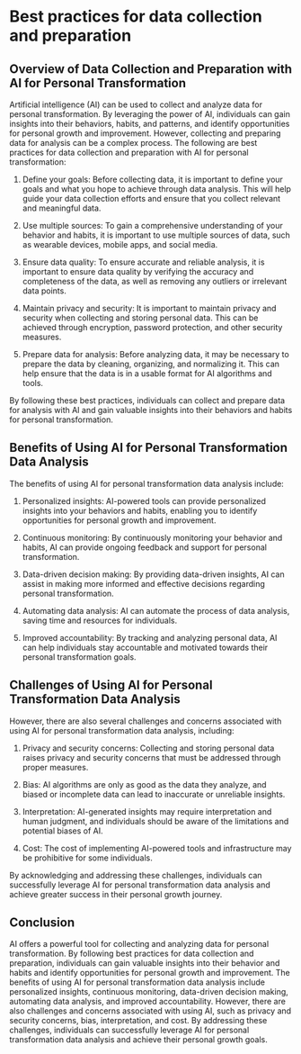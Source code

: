 Best practices for data collection and preparation
================================================================================================================================

Overview of Data Collection and Preparation with AI for Personal Transformation
-------------------------------------------------------------------------------

Artificial intelligence (AI) can be used to collect and analyze data for personal transformation. By leveraging the power of AI, individuals can gain insights into their behaviors, habits, and patterns, and identify opportunities for personal growth and improvement. However, collecting and preparing data for analysis can be a complex process. The following are best practices for data collection and preparation with AI for personal transformation:

1. Define your goals: Before collecting data, it is important to define your goals and what you hope to achieve through data analysis. This will help guide your data collection efforts and ensure that you collect relevant and meaningful data.

2. Use multiple sources: To gain a comprehensive understanding of your behavior and habits, it is important to use multiple sources of data, such as wearable devices, mobile apps, and social media.

3. Ensure data quality: To ensure accurate and reliable analysis, it is important to ensure data quality by verifying the accuracy and completeness of the data, as well as removing any outliers or irrelevant data points.

4. Maintain privacy and security: It is important to maintain privacy and security when collecting and storing personal data. This can be achieved through encryption, password protection, and other security measures.

5. Prepare data for analysis: Before analyzing data, it may be necessary to prepare the data by cleaning, organizing, and normalizing it. This can help ensure that the data is in a usable format for AI algorithms and tools.

By following these best practices, individuals can collect and prepare data for analysis with AI and gain valuable insights into their behaviors and habits for personal transformation.

Benefits of Using AI for Personal Transformation Data Analysis
--------------------------------------------------------------

The benefits of using AI for personal transformation data analysis include:

1. Personalized insights: AI-powered tools can provide personalized insights into your behaviors and habits, enabling you to identify opportunities for personal growth and improvement.

2. Continuous monitoring: By continuously monitoring your behavior and habits, AI can provide ongoing feedback and support for personal transformation.

3. Data-driven decision making: By providing data-driven insights, AI can assist in making more informed and effective decisions regarding personal transformation.

4. Automating data analysis: AI can automate the process of data analysis, saving time and resources for individuals.

5. Improved accountability: By tracking and analyzing personal data, AI can help individuals stay accountable and motivated towards their personal transformation goals.

Challenges of Using AI for Personal Transformation Data Analysis
----------------------------------------------------------------

However, there are also several challenges and concerns associated with using AI for personal transformation data analysis, including:

1. Privacy and security concerns: Collecting and storing personal data raises privacy and security concerns that must be addressed through proper measures.

2. Bias: AI algorithms are only as good as the data they analyze, and biased or incomplete data can lead to inaccurate or unreliable insights.

3. Interpretation: AI-generated insights may require interpretation and human judgment, and individuals should be aware of the limitations and potential biases of AI.

4. Cost: The cost of implementing AI-powered tools and infrastructure may be prohibitive for some individuals.

By acknowledging and addressing these challenges, individuals can successfully leverage AI for personal transformation data analysis and achieve greater success in their personal growth journey.

Conclusion
----------

AI offers a powerful tool for collecting and analyzing data for personal transformation. By following best practices for data collection and preparation, individuals can gain valuable insights into their behavior and habits and identify opportunities for personal growth and improvement. The benefits of using AI for personal transformation data analysis include personalized insights, continuous monitoring, data-driven decision making, automating data analysis, and improved accountability. However, there are also challenges and concerns associated with using AI, such as privacy and security concerns, bias, interpretation, and cost. By addressing these challenges, individuals can successfully leverage AI for personal transformation data analysis and achieve their personal growth goals.
